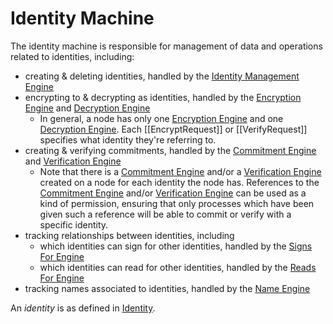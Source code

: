 # Identity Machine


The identity machine is responsible for management of data and operations related to identities, including:
- creating & deleting identities, handled by the [Identity Management Engine](./identity/identity-management.md)
- encrypting to & decrypting as identities, handled by the [Encryption Engine](./identity/encryption.md) and [Decryption Engine](./identity/decryption.md)
  - In general, a node has only one [Encryption Engine](./identity/encryption.md) and one [Decryption Engine](./identity/decryption.md). Each [[EncryptRequest]] or [[VerifyRequest]] specifies what identity they're referring to.
- creating & verifying commitments, handled by the [Commitment Engine](./identity/commitment.md) and [Verification Engine](./identity/verification.md)
  - Note that there is a [Commitment Engine](./identity/commitment.md) and/or a [Verification Engine](./identity/verification.md) created on a node for each identity the node has. References to the [Commitment Engine](./identity/commitment.md) and/or [Verification Engine](./identity/verification.md) can be used as a kind of permission, ensuring that only processes which have been given such a reference will be able to commit or verify with a specific identity.
- tracking relationships between identities, including
    - which identities can sign for other identities, handled by the [Signs For Engine](./identity/signs-for.md)
    - which identities can read for other identities, handled by the [Reads For Engine](./identity/reads-for.md)
- tracking names associated to identities, handled by the [Name Engine](./identity/name.md)

An _identity_ is as defined in [Identity](../architecture-1/abstractions/identity.md).
